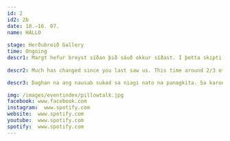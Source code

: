 ```yaml
---
id: 2
id2: 2b
date: 10.–16. 07.
name: HALLO
         
stage: Herðubreið Gallery
time: Ongoing
descr1: Margt hefur breyst síðan þið sáuð okkur síðast. Í þetta skipti munu 2/3 af listamannakollektífinu með sannri filipseyskri gestrisni bjóða ykkur til veislu, þar sem matur og okkar uppáhalds afþreying verður til staðar, sem er karókí. So sige na! Drífum okkur að ná okkur í bita áður en flugurnar komast í matinn og hann verður kaldur.
         
descr2: Much has changed since you last saw us. This time around 2/3 of the collective is inviting you to enjoy Filipino hospitality which always involves food and our entertainment of choice; karaoke. So sige na! Let's eat before the flies get to the food and the food gets cold.

descr3: Daghan na ang nausab sukad sa niagi nato na panagkita. Sa karon panahona, 2/3 sa koliktibo naga imbitar kaninyo na malingaw mo sa Pilipinhong panagsama nga adunay pirmi kalakip na pagkaon ug kasadya na pinakagusto sa tanan; Karaoke. Unsa paman and inyong gehuwat, sige na! Tara mangaon nata sa dili pa ni malangawan ug mubugnaw ang atong mga pagkaon.

img: /images/eventindex/pillowtalk.jpg
facebook: www.facebook.com
instagram:  www.spotify.com
website:  www.spotify.com
youtube:  www.spotify.com
spotify:  www.spotify.com
---
```

